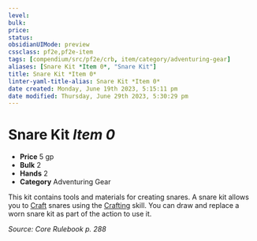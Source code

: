 ```yaml
---
level:
bulk:
price:
status:
obsidianUIMode: preview
cssclass: pf2e,pf2e-item
tags: [compendium/src/pf2e/crb, item/category/adventuring-gear]
aliases: [Snare Kit *Item 0*, "Snare Kit"]
title: Snare Kit *Item 0*
linter-yaml-title-alias: Snare Kit *Item 0*
date created: Monday, June 19th 2023, 5:15:11 pm
date modified: Thursday, June 29th 2023, 5:30:29 pm
---
```


# Snare Kit *Item 0*

- **Price** 5 gp
- **Bulk** 2
- **Hands** 2
- **Category** Adventuring Gear

This kit contains tools and materials for creating snares. A snare kit allows you to [Craft](rules/actions/craft.md) snares using the [Crafting](compendium/skills.md#Crafting) skill. You can draw and replace a worn snare kit as part of the action to use it.

*Source: Core Rulebook p. 288*
